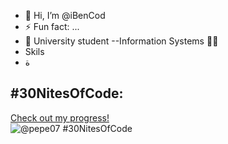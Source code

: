 - 👋 Hi, I’m @iBenCod
- ⚡ Fun fact: ...
- 📖 University student --Information Systems 🧑‍💻
- Skils
- ة



## #30NitesOfCode:
  [Check out my progress!](https://www.codedex.io/@pepe07/30-nites-of-code)  
  ![@pepe07 #30NitesOfCode](https://www.codedex.io/api/petStatus?user=pepe07)
<!---
iBenCod/iBenCod is a ✨ special ✨ repository because its `README.md` (this file) appears on your GitHub profile.
You can click the Preview link to take a look at your changes.
--->

